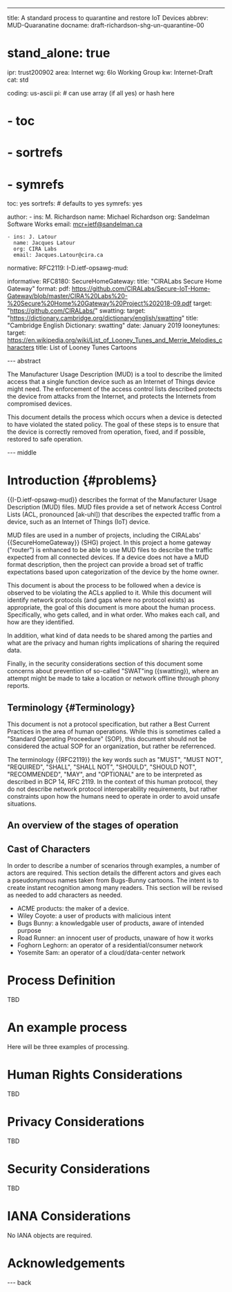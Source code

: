 ---
title: A standard process to quarantine and restore IoT Devices
abbrev: MUD-Quaranatine
docname: draft-richardson-shg-un-quarantine-00

# stand_alone: true

ipr: trust200902
area: Internet
wg: 6lo Working Group
kw: Internet-Draft
cat: std

coding: us-ascii
pi:    # can use array (if all yes) or hash here
#  - toc
#  - sortrefs
#  - symrefs
  toc: yes
  sortrefs:   # defaults to yes
  symrefs: yes

author:
    - ins: M. Richardson
      name: Michael Richardson
      org: Sandelman Software Works
      email: mcr+ietf@sandelman.ca

    - ins: J. Latour
      name: Jacques Latour
      org: CIRA Labs
      email: Jacques.Latour@cira.ca

normative:
  RFC2119:
  I-D.ietf-opsawg-mud:

informative:
  RFC8180:
  SecureHomeGateway:
    title: "CIRALabs Secure Home Gateway"
    format:
      pdf: https://github.com/CIRALabs/Secure-IoT-Home-Gateway/blob/master/CIRA%20Labs%20-%20Secure%20Home%20Gateway%20Project%202018-09.pdf
    target: "https://github.com/CIRALabs/"
  swatting:
    target: "https://dictionary.cambridge.org/dictionary/english/swatting"
    title: "Cambridge English Dictionary: swatting"
    date: January 2019
  looneytunes:
    target: https://en.wikipedia.org/wiki/List_of_Looney_Tunes_and_Merrie_Melodies_characters
    title: List of Looney Tunes Cartoons

--- abstract

The Manufacturer Usage Description (MUD) is a tool to describe the limited access
that a single function device such as an Internet of Things device might
need.  The enforcement of the access control lists described protects the
device from attacks from the Internet, and protects the Internets from
compromised devices.

This document details the process which occurs when a device is detected to
have violated the stated policy.  The goal of these steps is to ensure that
the device is correctly removed from operation, fixed, and if possible,
restored to safe operation.

--- middle

# Introduction        {#problems}

{{I-D.ietf-opsawg-mud}} describes the format of the Manufacturer Usage
Description (MUD) files.  MUD files provide a set of network Access Control
Lists (ACL, pronounced \[ak-uhl\]) that describes the expected traffic from
a device, such as an Internet of Things (IoT) device.

MUD files are used in a number of projects, including the CIRALabs'
{{SecureHomeGateway}} (SHG) project.  In this project a home gateway
("router") is enhanced to be able to use MUD files to describe the traffic
expected from all connected devices.   If a device does not have a MUD
format description, then the project can provide a broad set of traffic
expectations based upon categorization of the device by the home owner.

This document is about the process to be followed when a device is observed
to be violating the ACLs applied to it.  While this document will identify
network protocols (and gaps where no protocol exists) as appropriate, the
goal of this document is more about the human process. Specifically, who gets
called, and in what order.  Who makes each call, and how are they identified.

In addition, what kind of data needs to be shared among the parties and what
are the privacy and human rights implications of sharing the required data.

Finally, in the security considerations section of this document some
concerns about prevention of so-called "SWAT"ing ({swatting}), where an
attempt might be made to take a location or network offline through phony
reports.

## Terminology          {#Terminology}

This document is not a protocol specification, but rather a Best Current
Practices in the area of human operations.  While this is sometimes called a
"Standard Operating Proceedure" (SOP), this document should not be
considered the actual SOP for an organization, but rather be referrenced.

The terminology {{RFC2119}} the key words such as "MUST", "MUST NOT",
"REQUIRED", "SHALL", "SHALL NOT", "SHOULD", "SHOULD NOT", "RECOMMENDED", "MAY",
and "OPTIONAL" are to be interpreted as described in BCP 14, RFC 2119.
In the context of this human protocol, they do not describe network protocol
interoperability requirements, but rather constraints upon how the humans
need to operate in order to avoid unsafe situations.

## An overview of the stages of operation

## Cast of Characters

In order to describe a number of scenarios through examples, a number of
actors are required.  This section details the different actors and gives
each a pseudonymous names taken from Bugs-Bunny cartoons.  The intent is to
create instant recognition among many readers.  This section will be revised
as needed to add characters as needed.

* ACME products: the maker of a device.
* Wiley Coyote: a user of products with malicious intent
* Bugs Bunny: a knowledgable user of products, aware of intended purpose
* Road Runner: an innocent user of products, unaware of how it works
* Foghorn Leghorn: an operator of a residential/consumer network
* Yosemite Sam: an operator of a cloud/data-center network

# Process Definition

TBD

# An example process

Here will be three examples of processing.

# Human Rights Considerations

TBD

# Privacy Considerations

TBD

# Security Considerations

TBD

# IANA Considerations

No IANA objects are required.

# Acknowledgements

--- back

